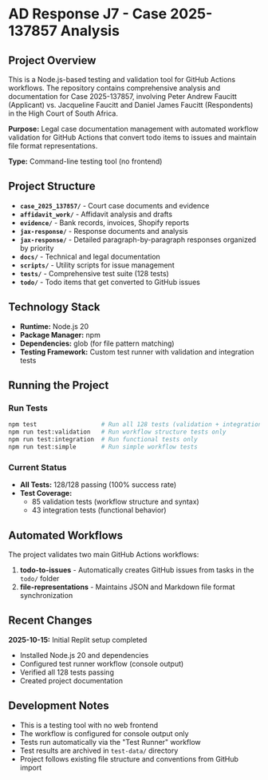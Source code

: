# AD Response J7 - Case 2025-137857 Analysis

## Project Overview

This is a Node.js-based testing and validation tool for GitHub Actions workflows. The repository contains comprehensive analysis and documentation for Case 2025-137857, involving Peter Andrew Faucitt (Applicant) vs. Jacqueline Faucitt and Daniel James Faucitt (Respondents) in the High Court of South Africa.

**Purpose:** Legal case documentation management with automated workflow validation for GitHub Actions that convert todo items to issues and maintain file format representations.

**Type:** Command-line testing tool (no frontend)

## Project Structure

- **`case_2025_137857/`** - Court case documents and evidence
- **`affidavit_work/`** - Affidavit analysis and drafts
- **`evidence/`** - Bank records, invoices, Shopify reports
- **`jax-response/`** - Response documents and analysis
- **`jax-response/`** - Detailed paragraph-by-paragraph responses organized by priority
- **`docs/`** - Technical and legal documentation
- **`scripts/`** - Utility scripts for issue management
- **`tests/`** - Comprehensive test suite (128 tests)
- **`todo/`** - Todo items that get converted to GitHub issues

## Technology Stack

- **Runtime:** Node.js 20
- **Package Manager:** npm
- **Dependencies:** glob (for file pattern matching)
- **Testing Framework:** Custom test runner with validation and integration tests

## Running the Project

### Run Tests
```bash
npm test                  # Run all 128 tests (validation + integration)
npm run test:validation   # Run workflow structure tests only
npm run test:integration  # Run functional tests only
npm run test:simple       # Run simple workflow tests
```

### Current Status
- **All Tests:** 128/128 passing (100% success rate)
- **Test Coverage:** 
  - 85 validation tests (workflow structure and syntax)
  - 43 integration tests (functional behavior)

## Automated Workflows

The project validates two main GitHub Actions workflows:

1. **todo-to-issues** - Automatically creates GitHub issues from tasks in the `todo/` folder
2. **file-representations** - Maintains JSON and Markdown file format synchronization

## Recent Changes

**2025-10-15:** Initial Replit setup completed
- Installed Node.js 20 and dependencies
- Configured test runner workflow (console output)
- Verified all 128 tests passing
- Created project documentation

## Development Notes

- This is a testing tool with no web frontend
- The workflow is configured for console output only
- Tests run automatically via the "Test Runner" workflow
- Test results are archived in `test-data/` directory
- Project follows existing file structure and conventions from GitHub import
